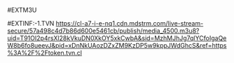 #EXTM3U

#EXTINF:-1.TVN
https://cl-a7-i-e-nq1.cdn.mdstrm.com/live-stream-secure/57a498c4d7b86d600e5461cb/publish/media_4500.m3u8?uid=T91OI2p4rsXl28kVkuDN0XkOY5xkCwbA&sid=MzhMJhJg7qlYCfoIgaQeW8b6fo8ueevJ&pid=xDnNkUAozDZxZM9KzDP5w9kppJWdGhcS&ref=https%3A%2F%2Ftoken.tvn.cl
